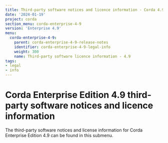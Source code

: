 ```yaml
---
title: Third-party software notices and licence information - Corda 4.9
date: '2024-01-19'
project: corda
section_menu: corda-enterprise-4-9
version: 'Enterprise 4.9'
menu:
  corda-enterprise-4-9:
    parent: corda-enterprise-4-9-release-notes
    identifier: corda-enterprise-4-9-legal-info
    weight: 300
    name: Third-party software licence information - 4.9
tags:
- legal
- info
---
```


# Corda Enterprise Edition 4.9 third-party software notices and licence information

The third-party software notices and license information for Corda Enterprise Edition 4.9 can be found in this submenu.